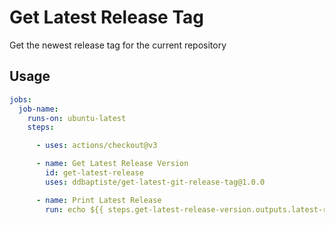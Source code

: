 # Get Latest Release Tag
Get the newest release tag for the current repository

## Usage
```yaml
jobs:
  job-name:
    runs-on: ubuntu-latest
    steps:

      - uses: actions/checkout@v3

      - name: Get Latest Release Version
        id: get-latest-release
        uses: ddbaptiste/get-latest-git-release-tag@1.0.0

      - name: Print Latest Release
        run: echo ${{ steps.get-latest-release-version.outputs.latest-release }}
```
